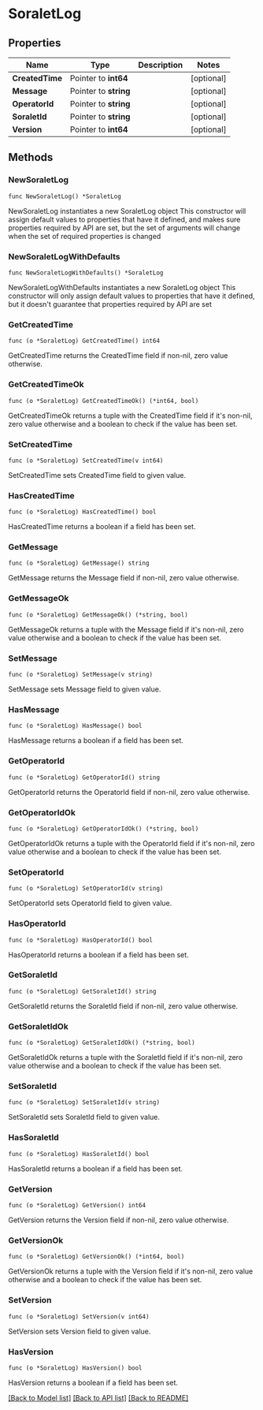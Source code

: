 # SoraletLog

## Properties

Name | Type | Description | Notes
------------ | ------------- | ------------- | -------------
**CreatedTime** | Pointer to **int64** |  | [optional] 
**Message** | Pointer to **string** |  | [optional] 
**OperatorId** | Pointer to **string** |  | [optional] 
**SoraletId** | Pointer to **string** |  | [optional] 
**Version** | Pointer to **int64** |  | [optional] 

## Methods

### NewSoraletLog

`func NewSoraletLog() *SoraletLog`

NewSoraletLog instantiates a new SoraletLog object
This constructor will assign default values to properties that have it defined,
and makes sure properties required by API are set, but the set of arguments
will change when the set of required properties is changed

### NewSoraletLogWithDefaults

`func NewSoraletLogWithDefaults() *SoraletLog`

NewSoraletLogWithDefaults instantiates a new SoraletLog object
This constructor will only assign default values to properties that have it defined,
but it doesn't guarantee that properties required by API are set

### GetCreatedTime

`func (o *SoraletLog) GetCreatedTime() int64`

GetCreatedTime returns the CreatedTime field if non-nil, zero value otherwise.

### GetCreatedTimeOk

`func (o *SoraletLog) GetCreatedTimeOk() (*int64, bool)`

GetCreatedTimeOk returns a tuple with the CreatedTime field if it's non-nil, zero value otherwise
and a boolean to check if the value has been set.

### SetCreatedTime

`func (o *SoraletLog) SetCreatedTime(v int64)`

SetCreatedTime sets CreatedTime field to given value.

### HasCreatedTime

`func (o *SoraletLog) HasCreatedTime() bool`

HasCreatedTime returns a boolean if a field has been set.

### GetMessage

`func (o *SoraletLog) GetMessage() string`

GetMessage returns the Message field if non-nil, zero value otherwise.

### GetMessageOk

`func (o *SoraletLog) GetMessageOk() (*string, bool)`

GetMessageOk returns a tuple with the Message field if it's non-nil, zero value otherwise
and a boolean to check if the value has been set.

### SetMessage

`func (o *SoraletLog) SetMessage(v string)`

SetMessage sets Message field to given value.

### HasMessage

`func (o *SoraletLog) HasMessage() bool`

HasMessage returns a boolean if a field has been set.

### GetOperatorId

`func (o *SoraletLog) GetOperatorId() string`

GetOperatorId returns the OperatorId field if non-nil, zero value otherwise.

### GetOperatorIdOk

`func (o *SoraletLog) GetOperatorIdOk() (*string, bool)`

GetOperatorIdOk returns a tuple with the OperatorId field if it's non-nil, zero value otherwise
and a boolean to check if the value has been set.

### SetOperatorId

`func (o *SoraletLog) SetOperatorId(v string)`

SetOperatorId sets OperatorId field to given value.

### HasOperatorId

`func (o *SoraletLog) HasOperatorId() bool`

HasOperatorId returns a boolean if a field has been set.

### GetSoraletId

`func (o *SoraletLog) GetSoraletId() string`

GetSoraletId returns the SoraletId field if non-nil, zero value otherwise.

### GetSoraletIdOk

`func (o *SoraletLog) GetSoraletIdOk() (*string, bool)`

GetSoraletIdOk returns a tuple with the SoraletId field if it's non-nil, zero value otherwise
and a boolean to check if the value has been set.

### SetSoraletId

`func (o *SoraletLog) SetSoraletId(v string)`

SetSoraletId sets SoraletId field to given value.

### HasSoraletId

`func (o *SoraletLog) HasSoraletId() bool`

HasSoraletId returns a boolean if a field has been set.

### GetVersion

`func (o *SoraletLog) GetVersion() int64`

GetVersion returns the Version field if non-nil, zero value otherwise.

### GetVersionOk

`func (o *SoraletLog) GetVersionOk() (*int64, bool)`

GetVersionOk returns a tuple with the Version field if it's non-nil, zero value otherwise
and a boolean to check if the value has been set.

### SetVersion

`func (o *SoraletLog) SetVersion(v int64)`

SetVersion sets Version field to given value.

### HasVersion

`func (o *SoraletLog) HasVersion() bool`

HasVersion returns a boolean if a field has been set.


[[Back to Model list]](../README.md#documentation-for-models) [[Back to API list]](../README.md#documentation-for-api-endpoints) [[Back to README]](../README.md)


